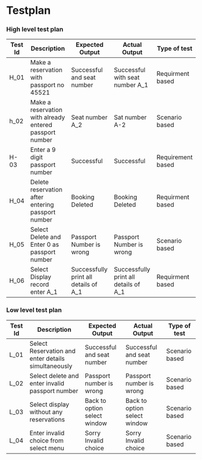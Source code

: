 # Testplan 

### High level test plan
|Test Id | Description | Expected Output | Actual Output | Type of test |
|-------|-------|-------|------|-----|
|H_01|Make a reservation with passport no 45521| Successful and seat number| Successful with seat number A_1| Requirment based|
|h_02|Make a reservation with already entered passport number | Seat number A_2| Sat number A-2| Scenario based|
|H-03|Enter a 9 digit passport number| Successful |Successful |Requirement based |
|H_04|Delete reservation after entering passport number |Booking Deleted |Booking Deleted |Requirment based |
|H_05|Select Delete and Enter 0 as passport number | Passport Number is wrong |Passport Number is wrong |Scenario based |
|H_06|Select Display record enter A_1 |Successfully print all details of A_1 |Successfully print all details of A_1| Requirment based |

### Low level test plan 
|Test Id | Description | Expected Output | Actual Output | Type of test |
|-------|-------|-------|------|-----|
|L_01|Select Reservation and enter details simultaneously | Successful and seat number|  Successful and seat number| Scenario based |
|L_02|Select delete and enter invalid passport number | Passport number is wrong  |Passport number is wrong  |Scenario  based |
|L_03|Select display without any reservations |Back to option select window |Back to option select window |Scenario based |
|L_04|Enter invalid choice from select menu | Sorry Invalid choice | Sorry Invalid choice | Scenario based |
